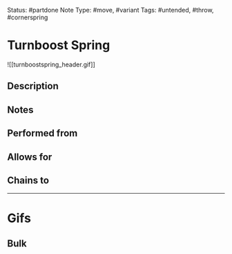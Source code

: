 Status: #partdone
Note Type: #move, #variant
Tags: #untended, #throw, #cornerspring 

# Turnboost Spring
![[turnboostspring_header.gif]]
## Description

## Notes

## Performed from

## Allows for


## Chains to

___
# Gifs
## Bulk